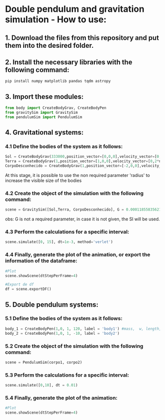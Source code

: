 # Double pendulum and gravitation simulation - How to use:

## 1. Download the files from this repository and put them into the desired folder.

## 2. Install the necessary libraries with the following command:

```sh
pip install numpy matplotlib pandas tqdm astropy
```

## 3. Import these modules:

```python
from body import CreateBodyGrav, CreateBodyPen
from gravitySim import GravitySim
from pendulumSim import PendulumSim

```
## 4. Gravitational systems:

### 4.1 Define the bodies of the system as it follows:

```python
Sol = CreateBodyGrav(333000,position_vector=[0,0,0],velocity_vector=[0,0,0],acceleration_vector=[0,0,0])
Terra = CreateBodyGrav(1,position_vector=[1,0,0],velocity_vector=[0,2*np.pi,0],acceleration_vector=[0,0,0])
CorpoDesconhecido = CreateBodyGrav(1,position_vector=[-2,0,0],velocity_vector=[0,-np.pi,0],acceleration_vector=[0,0,0])
```
At this stage, it is possible to use the non required parameter 'radius' to increase the visible size of the bodies

### 4.2 Create the object of the simulation with the following command:

```python
scene = GravitySim([Sol,Terra, CorpoDesconhecido], G = 0.00011855835621470008)
```

obs: G is not a required parameter, in case it is not given, the SI will be used.

### 4.3 Perform the calculations for a specific interval:

```python
scene.simulate([0, 15], dt=1e-3, method='verlet')
```

### 4.4 Finally, generate the plot of the animation, or export the information of the dataframe:

```python
#Plot
scene.showScene(dtStepPerFrame=4)

#Export de df
df = scene.exportDF()
```
## 5. Double pendulum systems:

### 5.1 Define the bodies of the system as it follows:

```python
body_1 = CreateBodyPen(1,0, 1, 120, label = 'body1') #mass,  w, length, theta
body_2 = CreateBodyPen(1,0, 1, -10, label = 'body2')
```


### 5.2 Create the object of the simulation with the following command:

```python
scene = PendulumSim(corpo1, corpo2)
```


### 5.3 Perform the calculations for a specific interval:

```python
scene.simulate([0,10], dt = 0.01)
```

### 5.4 Finally, generate the plot of the animation:

```python
#Plot
scene.showScene(dtStepPerFrame=4)
```

